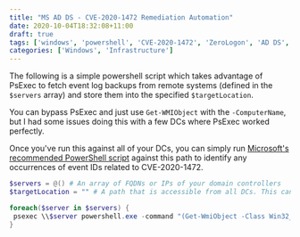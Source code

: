 ```yaml
---
title: "MS AD DS - CVE-2020-1472 Remediation Automation"
date: 2020-10-04T18:32:08+11:00
draft: true
tags: ['windows', 'powershell', 'CVE-2020-1472', 'ZeroLogon', 'AD DS', 'Active Directory']
categories: ['Windows', 'Infrastructure']
---
```


The following is a simple powershell script which takes advantage of PsExec to fetch event log backups from remote systems (defined in the `$servers` array) and store them into the specified `$targetLocation`.

You can bypass PsExec and just use `Get-WMIObject` with the `-ComputerName`, but I had some issues doing this with a few DCs where PsExec worked perfectly.

Once you've run this against all of your DCs, you can simply run [Microsoft's recommended PowerShell script](https://support.microsoft.com/en-us/help/4557233/script-to-help-in-monitoring-event-ids-related-to-changes-in-netlogon) against this path to identify any occurrences of event IDs related to CVE-2020-1472.

```powershell
$servers = @() # An array of FQDNs or IPs of your domain controllers
$targetLocation = "" # A path that is accessible from all DCs. This can be a UNC path, or a path local to each DC.

foreach($server in $servers) {
 psexec \\$server powershell.exe -command "(Get-WmiObject -Class Win32_NTEventlogFile | Where-Object LogfileName -eq 'System').BackupEventLog('$($targetLocation)\$($server).evtx')"
}
```